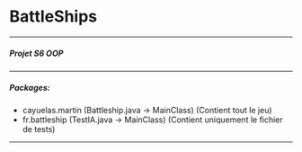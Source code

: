 # BattleShips
___

##### Projet S6 OOP
___

##### Packages:
- cayuelas.martin  (Battleship.java -> MainClass) (Contient tout le jeu)
- fr.battleship  (TestIA.java -> MainClass) (Contient uniquement le fichier de tests)
___
